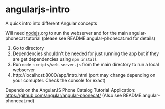 angularjs-intro
===============
A quick intro into different Angular concepts

Will need [nodejs].org to run the webserver and for the main angular-phonecat tutorial (please see README.angular-phonecat.md for details)

1. Go to directory
2. Dependencies shouldn't be needed for just running the app but if they are get dependencies using ```npm install```
3. Run ```node scripts/web-server.js``` from the main directory to run a local webserver
4. http://localhost:8000/app/intro.html (port may change depending on your comupter. Check the console for exact)

Depends on the AngularJS Phone Catalog Tutorial Application: https://github.com/angular/angular-phonecat/
(Also see README.angular-phonecat.md)

[nodejs]: http://nodejs.org/
